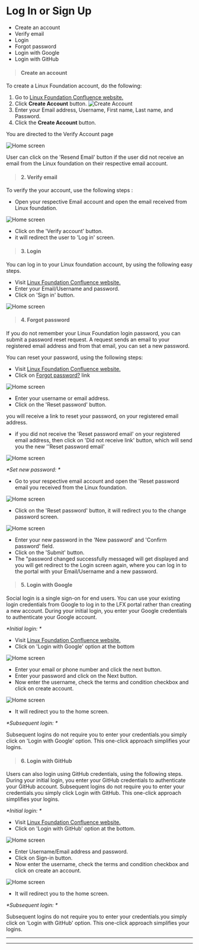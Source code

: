 # Log In or Sign Up

<ul><li>Create an account</li><li>Verify email</li><li>Login</li><li>Forgot password</li><li>Login with Google</li><li>Login with GitHub</li></ul>

>####  **Create an account**

To create a Linux Foundation account, do the following:

1. Go to [Linux Foundation Confluence website.](https://console.dev.itx.linuxfoundation.org/#/)
2. Click <b>Create Account</b> button. ![Create Account](imgs/create_account.png)
3. Enter your Email address, Username, First name, Last name, and Password.
4. Click the <b>Create Account</b> button.

You are directed to the Verify Account page

![Home screen](./imgs/2.png)

User can click on the 'Resend Email' button if the user did not receive an email from the Linux foundation on their respective email account.

>#### 2. **Verify email**

To verify the your account, use the following steps :

- Open your respective Email account and open the email received from Linux foundation.


![Home screen](./imgs/3.png)

- Click on the 'Verify account' button.
- it will redirect the user to 'Log in' screen.


>#### 3. **Login**

You can log in to your Linux foundation account, by using the following easy steps.

- Visit [Linux Foundation Confluence website.](https://console.dev.itx.linuxfoundation.org/#/)
- Enter your Email/Username and password.
- Click on 'Sign in' button.

![Home screen](./imgs/4.png)

>#### 4. **Forgot password**

If you do not remember your Linux Foundation login password, you can submit a password reset request. A request sends an email to your registered email address and from that email, you can set a new password.

You can reset your password, using the following steps:

- Visit [Linux Foundation Confluence website.](https://console.dev.itx.linuxfoundation.org/#/)
- Click on [Forgot password?](https://linuxfoundation-dev.auth0.com/login/?state=g6Fo2SBxei12M2tXYVVMUDdFenR5UTExeEhMZGFGeDlNWmhtM6N0aWTZIHM4dTh2SjhkRlY0cEp4clY4OTlUdHZfSlR0aWJSMGlFo2NpZNkgN0R4dDJva3cxeVRSZ3BxNXBqNk1mbURrMFJGdlphZ0M&client=7Dxt2okw1yTRgpq5pj6MfmDk0RFvZagC&protocol=oauth2&prompt=login&response_type=token%20id_token&redirect_uri=https:%2F%2Fconsole.dev.itx.linuxfoundation.org&scope=manage:projects%20read:projects%20manage:domains%20manage:forwards%20manage:github%20manage:groupsio&audience=https:%2F%2Fapi.dev.itx.linuxfoundation.org%2F&nonce=k7O7GkEu8H3qQA8qxARpvhZqQ06Q6QC.&auth0Client=eyJuYW1lIjoiYXV0aDAuanMiLCJ2ZXJzaW9uIjoiOS4xMC4xIn0%3D) link 

![Home screen](./imgs/5.png)

- Enter your username or email address. 
- Click on the 'Reset password' button.

you will receive a link to reset your password, on your registered email address.

- if you did not receive the 'Reset password email' on your registered email address, then click on 'Did not receive link' button, which will send you the new ''Reset password email'

![Home screen](./imgs/6.png)


_*Set new password: *_

- Go to your respective email account and open the 'Reset password email you received from the Linux foundation.

![Home screen](./imgs/8.png)

- Click on the 'Reset password' button, it will redirect you to the change password screen.

![Home screen](./imgs/10.png)

- Enter your new password in the 'New password' and 'Confirm password' field.
- Click on the 'Submit' button.
- The "password changed successfully messaged will get displayed and you will get redirect to the Login screen again, where you can log in to the portal with your Email/Username and a new password.

>#### 5. **Login with Google**

Social login is a single sign-on for end users. You can use your existing login credentials from Google to log in to the LFX portal rather than creating a new account. During your initial login, you enter your Google credentials to authenticate your Google account. 

 _*Initial login: *_

- Visit [Linux Foundation Confluence website.](https://console.dev.itx.linuxfoundation.org/#/)
- Click on 'Login with Google' option at the bottom

![Home screen](./imgs/11.png)

- Enter your email or phone number and click the next button.
- Enter your password and click on the Next button.
- Now enter the username, check the terms and condition checkbox and click on create account.

![Home screen](./imgs/13.jpg)

- It will redirect you to the home screen.


_*Subsequent login: *_

Subsequent logins do not require you to enter your credentials.you simply click on 'Login with Google' option. This one-click approach simplifies your logins.

>#### 6. **Login with GitHub**

Users can also login using GitHub credentials, using the following steps. During your initial login, you enter your GitHub credentials to authenticate your GitHub account. Subsequent logins do not require you to enter your credentials.you simply click Login with GitHub. This one-click approach simplifies your logins.

_*Initial login: *_

- Visit [Linux Foundation Confluence website.](https://console.dev.itx.linuxfoundation.org/#/)
- Click on 'Login with GitHub' option at the bottom.

![Home screen](./imgs/14.jpg)

- Enter Username/Email address and password.
- Click on Sign-in button.
- Now enter the username, check the terms and condition checkbox and click on create an account.

![Home screen](./imgs/13.jpg)

- It will redirect you to the home screen.


_*Subsequent login: *_

Subsequent logins do not require you to enter your credentials.you simply click on 'Login with GitHub' option. This one-click approach simplifies your logins.

---
---
